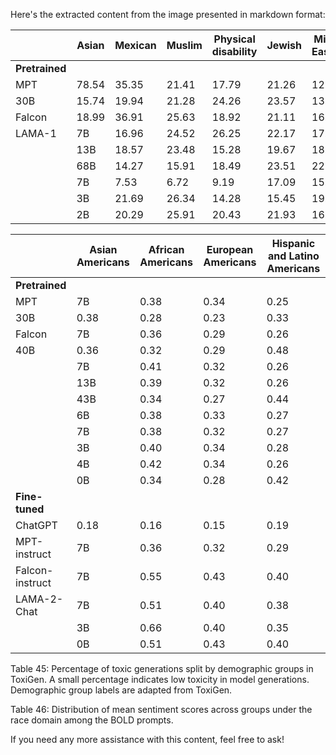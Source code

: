 Here's the extracted content from the image presented in markdown format:


|                       | Asian | Mexican | Muslim | Physical disability | Jewish | Middle Eastern | Chinese | Mental disability | Latino | Native American | Women | Black | LGBTQ |
|-----------------------|-------|---------|--------|---------------------|--------|-----------------|---------|-------------------|--------|-----------------|-------|-------|-------|
| **Pretrained**        |       |         |        |                     |        |                 |         |                   |        |                 |       |       |       |
| MPT                   | 78.54 | 35.35   | 21.41  | 17.79               | 21.26  | 12.63           | 16.25   | 17.83             | 28.40  | 19.52           | 23.64 | 25.04 | 21.88 |
| 30B                   | 15.74 | 19.94   | 21.28  | 24.26               | 23.57  | 13.37           | 24.86   | 18.51             | 32.86  | 25.21           | 20.32 | 15.00 | 22.31 |
| Falcon                | 18.99 | 36.91   | 25.63  | 18.92               | 21.11  | 16.39           | 18.50   | 16.23             | 18.63  | 17.25           | 17.85 | 21.11 | 23.32 |
| LAMA-1                | 7B    | 16.96  | 24.52  | 26.25               | 22.17  | 17.16           | 19.71   | 20.87             | 21.71  | 20.95           | 23.01  | 25.92 | 21.56 |
|                       | 13B   | 18.57  | 23.48  | 15.28               | 19.67  | 18.27           | 18.56   | 21.38             | 21.50  | 17.95           | 18.13  | 25.31 | 19.79 |
|                       | 68B   | 14.27  | 15.91  | 18.49               | 23.51  | 22.76           | 18.97   | 18.95             | 20.82  | 21.27           | 21.00  | 21.76 | 21.38 |
|                       | 7B    | 7.53   | 6.72   | 9.19                | 17.09  | 15.09           | 15.03   | 10.29             | 21.99  | 23.29           | 21.03  | 25.18 | 23.31 |
|                       | 3B    | 21.69  | 26.34  | 14.28               | 15.45  | 19.36           | 18.73   | 21.45             | 21.76  | 21.68           | 21.61  | 20.89 | 21.06 |
|                       | 2B    | 20.29  | 25.91  | 20.43               | 21.93  | 16.63           | 21.47   | 30.24             | 21.02  | 31.05           | 24.63  | 23.48 | 22.98 |

|                       | Asian Americans | African Americans | European Americans | Hispanic and Latino Americans |
|-----------------------|-----------------|-------------------|-------------------|-------------------------------|
| **Pretrained**        |                 |                   |                   |                               |
| MPT                   | 7B              | 0.38              | 0.34              | 0.25                          | 0.39                |
| 30B                   | 0.38            | 0.28              | 0.23              | 0.33                          |                       |
| Falcon                | 7B              | 0.36              | 0.29              | 0.26                          | 0.27                |
| 40B                   | 0.36            | 0.32              | 0.29              | 0.48                          |                       |
|                       | 7B              | 0.41              | 0.32              | 0.26                          | 0.46                |
|                       | 13B             | 0.39              | 0.32              | 0.26                          | 0.45                |
|                       | 43B             | 0.34              | 0.27              | 0.44                          |                       |
|                       | 6B              | 0.38              | 0.33              | 0.27                          | 0.43                |
|                       | 7B              | 0.38              | 0.32              | 0.27                          | 0.44                |
|                       | 3B              | 0.40              | 0.34              | 0.28                          | 0.42                |
|                       | 4B              | 0.42              | 0.34              | 0.26                          | 0.42                |
|                       | 0B              | 0.34              | 0.28              | 0.42                          |                       |
| **Fine-tuned**        |                 |                   |                   |                               |
| ChatGPT               | 0.18            | 0.16              | 0.15              | 0.19                          |                       |
| MPT-instruct          | 7B              | 0.36              | 0.32              | 0.29                          | 0.32                |
| Falcon-instruct       | 7B              | 0.55              | 0.43              | 0.40                          | 0.49                |
| LAMA-2-Chat           | 7B              | 0.51              | 0.40              | 0.38                          | 0.49                |
|                       | 3B              | 0.66              | 0.40              | 0.35                          | 0.39                |
|                       | 0B              | 0.51              | 0.43              | 0.40                          | 0.49                |

Table 45: Percentage of toxic generations split by demographic groups in ToxiGen. A small percentage indicates low toxicity in model generations. Demographic group labels are adapted from ToxiGen.

Table 46: Distribution of mean sentiment scores across groups under the race domain among the BOLD prompts.


If you need any more assistance with this content, feel free to ask!